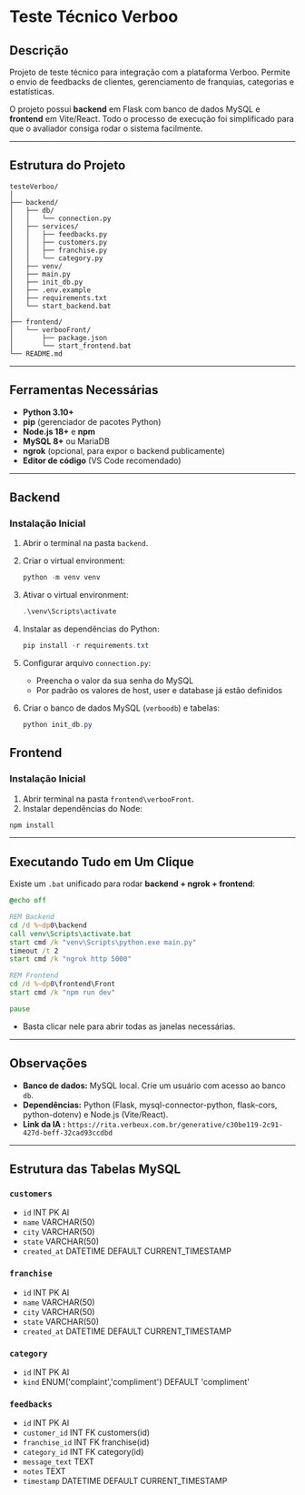 # Teste Técnico Verboo

## Descrição

Projeto de teste técnico para integração com a plataforma Verboo. Permite o envio de feedbacks de clientes, gerenciamento de franquias, categorias e estatísticas.

O projeto possui **backend** em Flask com banco de dados MySQL e **frontend** em Vite/React. Todo o processo de execução foi simplificado para que o avaliador consiga rodar o sistema facilmente.

---

## Estrutura do Projeto

```
testeVerboo/
│
├── backend/
│   ├── db/
│   │   └── connection.py
│   ├── services/
│   │   ├── feedbacks.py
│   │   ├── customers.py
│   │   ├── franchise.py
│   │   └── category.py
│   ├── venv/
│   ├── main.py
│   ├── init_db.py
│   ├── .env.example
│   ├── requirements.txt
│   └── start_backend.bat
│
├── frontend/
│   └── verbooFront/
│       ├── package.json
│       └── start_frontend.bat
└── README.md
```

---

## Ferramentas Necessárias

* **Python 3.10+**
* **pip** (gerenciador de pacotes Python)
* **Node.js 18+** e **npm**
* **MySQL 8+** ou MariaDB
* **ngrok** (opcional, para expor o backend publicamente)
* **Editor de código** (VS Code recomendado)

---

## Backend

### Instalação Inicial

1. Abrir o terminal na pasta `backend`.
2. Criar o virtual environment:

   ```powershell
   python -m venv venv
   ```
3. Ativar o virtual environment:

   ```powershell
   .\venv\Scripts\activate
   ```
4. Instalar as dependências do Python: 

   ```powershell
   pip install -r requirements.txt
   ```
5. Configurar arquivo `connection.py`:

   * Preencha o valor da sua senha do MySQL
   * Por padrão os valores de host, user e database já estão definidos
   
6. Criar o banco de dados MySQL (`verboodb`) e tabelas:

   ```powershell
   python init_db.py
   ```



## Frontend

### Instalação Inicial

1. Abrir terminal na pasta `frontend\verbooFront`.
2. Instalar dependências do Node:

```powershell
npm install
```


---

## Executando Tudo em Um Clique

Existe um `.bat` unificado para rodar **backend + ngrok + frontend**:

```bat
@echo off

REM Backend
cd /d %~dp0\backend
call venv\Scripts\activate.bat
start cmd /k "venv\Scripts\python.exe main.py"
timeout /t 2
start cmd /k "ngrok http 5000"

REM Frontend
cd /d %~dp0\frontend\Front
start cmd /k "npm run dev"

pause
```

* Basta clicar nele para abrir todas as janelas necessárias.

---

## Observações

* **Banco de dados:** MySQL local. Crie um usuário com acesso ao banco `db`.
* **Dependências:** Python (Flask, mysql-connector-python, flask-cors, python-dotenv) e Node.js (Vite/React).
* **Link da IA :** `https://rita.verbeux.com.br/generative/c30be119-2c91-427d-beff-32cad93ccdbd`

---

## Estrutura das Tabelas MySQL

### `customers`

* `id` INT PK AI
* `name` VARCHAR(50)
* `city` VARCHAR(50)
* `state` VARCHAR(50)
* `created_at` DATETIME DEFAULT CURRENT_TIMESTAMP

### `franchise`

* `id` INT PK AI
* `name` VARCHAR(50)
* `city` VARCHAR(50)
* `state` VARCHAR(50)
* `created_at` DATETIME DEFAULT CURRENT_TIMESTAMP

### `category`

* `id` INT PK AI
* `kind` ENUM('complaint','compliment') DEFAULT 'compliment'

### `feedbacks`

* `id` INT PK AI
* `customer_id` INT FK customers(id)
* `franchise_id` INT FK franchise(id)
* `category_id` INT FK category(id)
* `message_text` TEXT
* `notes` TEXT
* `timestamp` DATETIME DEFAULT CURRENT_TIMESTAMP
